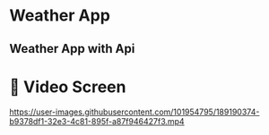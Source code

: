 # Weather App

## Weather App with Api 


# 📱 Video Screen #

https://user-images.githubusercontent.com/101954795/189190374-b9378df1-32e3-4c81-895f-a87f946427f3.mp4
